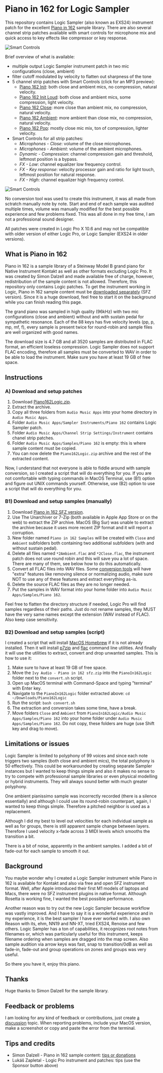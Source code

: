 # Piano in 162 for Logic Sampler

This repository contains Logic Sampler (also known as EXS24) instrument patch for the excellent [Piano in 162](https://ivyaudio.com/Piano-in-162) sample library. There are also several channel strip patches available with smart controls for microphone mix and quick access to key effects like compressor or key response.

![Smart Controls](/Screenshots/Smart%20Controls.png)

Brief overview of what is available:

* multiple output Logic Sampler instrument patch in two mic configurations (close, ambient)
* filter cutoff modulated by velocity to flatten out sharpness of the tone
* 5 channel strip patches with Smart Controls (click for an MP3 preview):
  * [Piano 162 Init](/Previews/Piano%20162%20Init.mp3): both close and ambient mics, no compression, natural velocity.
  * [Piano 162 Init Loud](/Previews/Piano%20162%20Init%20Loud.mp3): both close and ambient mics, some compression, light velocity.
  * [Piano 162 Close](/Previews/Piano%20162%20Close.mp3): more close than ambient mix, no compression, natural velocity.
  * [Piano 162 Ambient](/Previews/Piano%20162%20Ambient.mp3): more ambient than close mix, no compression, natural velocity.
  * [Piano 162 Pop](/Previews/Piano%20162%20Pop.mp3): mostly close mic mix, ton of compression, lighter velocity.
* Smart Controls for all strip patches:
  * _Microphones - Close_: volume of the close microphones.
  * _Microphones - Ambient_: volume of the ambient microphones.
  * _Dynamic - Compression_: channel compression gain and threshold, leftmost position is a bypass.
  * _FX - Low_: channel equalizer low frequency control.
  * _FX - Key response_: velocity processor gain and ratio for light touch, leftmost position for natural response.
  * _FX - High_: channel equalizer high frequency control.

![Smart Controls](/Screenshots/Zone%20Editor.png)

No conversion tool was used to create this instrument, it was all made from sctratch manually note by note. Start and end of each sample was audited multiple times, volume was manually modified for the best possible experience and few problems fixed. This was all done in my free time, I am not a professional sound designer.

All patches were created in Logic Pro X 10.6 and may not be compatible with older version of either Logic Pro, or Logic Sampler (EXS24 in older versions).

## What is Piano in 162

Piano in 162 is a sample library of a Steinway Model B grand piano for Native Instrument Kontakt as well as other formats excluding Logic Pro. It was created by Simon Dalzell and made available free of charge, however, redistribution of the sample content is not allowed. Therefore, this repository only contains Logic patches. To get the instrument working in Logic, Piano in 162 sample content must be [downloaded separately](https://ivyaudio.com/Piano-in-162) (SFZ version). Since it is a huge download, feel free to start it on the background while you can finish reading this page.

The grand piano was sampled in high quality (96kHz) with two mic configurations (close and ambient) without and with sustain pedal for sympathetic resonance. Each of the 88 keys has five velocity levels (pp, p, mp, mf, f), every sample is present twice for round-robin and sample files are well organized with good names.

The download size is 4.7 GB and all 3520 samples are distributed in FLAC format, an efficient loseless compression. Logic Sampler does not support FLAC encoding, therefore all samples must be converted to WAV in order to be able to load the instrument. Make sure you have at least 19 GB of free space.

## Instructions

### A) Download and setup patches

1. Download [Piano162Logic.zip](https://github.com/lzap/Piano162Logic).
1. Extract the archive.
1. Copy all three folders from `Audio Music Apps` into your home directory in `Audio Music Apps`.
  1. Folder `Audio Music Apps/Sampler Instruments/Piano 162` contains Logic Sampler patch.
  1. Folder `Audio Music Apps/Channel Strip Settings/Instrument` contains chanel strip patches.
  1. Folder `Audio Music Apps/Samples/Piano 162` is empty: this is where sample content must be copied.
1. You can now delete the `Piano162Logic.zip` archive and the rest of the extracted content.

Now, I understand that not everyone is able to fiddle around with sample conversion, so I created a script that will do everything for you. If you are not comfortable with typing commands in MacOS Terminal, use (B1) option and figure out UNIX commands yourself. Otherwise, use (B2) option to use a script that will do everything for you.

### B1) Download and setup samples (manually)

1. Download [Piano in 162 SFZ version](https://ivyaudio.com/Piano-in-162).
1. Use The Unarchiver or 7-Zip (both available in Apple App Store or on the web) to extract the ZIP archive. MacOS (Big Sur) was unable to extract the archive because it uses more recent ZIP format and it will report a corruption.
1. New folder named `Piano in 162 Samples` will be created with `Close` and `Ambient` subfolders both containing two additional subfolders (with and without sustain pedal).
1. Delete all files named `*2Ambient.flac` and `*2Close.flac`, the instrument patch does not use round robin and this will save you a lot of space. There are many of them, see below how to do this automatically.
1. Convert all FLAC files into WAV files. Some [conversion tools](https://www.mediahuman.com/audio-converter/) will have "extra" features like removing silence or normalizing audio, make sure NOT to use any of these features and extract everything as-is.
1. Delete the source FLAC files as they are no longer needed.
1. Put the samples in WAV format into your home folder into `Audio Music Apps/Samples/Piano 162`.

Feel free to flatten the directory structure if needed, Logic Pro will find samples regardless of their paths. Just do not rename samples, they MUST have the very same names except the extension (WAV instead of FLAC). Also keep case sensitivity.

### B2) Download and setup samples (script)

I created a script that will install [MacOS Homebrew](https://brew.sh) if it is not already installed. Then it will install [p7zip](https://formulae.brew.sh/formula/p7zip) and [flac](https://formulae.brew.sh/formula/flac) command line utilities. And finally it will use the utilities to extract, convert and drop unwanted samples. This is how to use it:

1. Make sure to have at least 19 GB of free space.
1. Move the `Ivy Audio - Piano in 162 sfz.zip` into the `PianoIn162Logic` folder next to the `convert.sh` script.
1. Open up MacOS terminal with Command-Space and typing "terminal" with Enter key.
1. Navigate to the `PianoIn162Logic` folder extracted above: `cd ~/Downloads/Piano162Logic`
1. Run the script: `bash convert.sh`
1. The extraction and conversion takes some time, have a break.
1. Move folders `Close` and `Ambient` from `PianoIn162Logic/Audio Music Apps/Samples/Piano 162` into your home folder under `Audio Music Apps/Samples/Piano 162`. Do not copy, these folders are huge (use Shift key and drag to move).

## Limitations or issues

Logic Sampler is limited to polyphony of 99 voices and since each note triggers two samples (both close and ambient mics), the total polyphony is 50 effectively. This could be workarounded by creating separate Sampler instances but I wanted to keep things simple and also it makes no sense to try to compete with professional sample libraries or even physical modelling or hybrid instruments. They will always sound better with much greater polyphony.

One ambient pianissimo sample was incorrectly recorded (there is a silence essentially) and although I could use its round-robin counterpart, again, I wanted to keep things simple. Therefore a pitched neighbor is used as a replacement.

Although I did my best to level out velocities for each individual sample as well as for groups, there is still apparent sample change between layers. Therefore I used velocity x-fade across 3 MIDI levels which smooths the transition a bit.

There is a bit of noise, apparently in the ambient samples. I added a bit of fade-out for each sample to smooth it out.

## Background

You maybe wonder why I created a Logic Sampler instrument while Piano in 162 is available for Kontakt and also via free and open SFZ instrument format. Well, after Apple introduced their first M1 models of laptops and Macs, there were no SFZ instrument plugins in native format. Although Rosetta is working fine, I wanted the best possible performance.

Another reason was to try out the new Logic Sampler because workflow was vastly improved. And I have to say it is a wonderful experience and in my experience, it is the best sampler I have ever worked with. I also own Reason with its, ehm, NN19 and NN-XT, tried EXS24, Renoise and few others. Logic Sampler has a ton of capabilities, it recognizes root notes from filenames or, which was particularly useful for this instrument, keeps filename ordering when samples are dragged into the map screen. Also sample audition via arrow keys was fast, snap to transition/0dB as well as fade-in, fade-out and group operations on zones and groups was very useful.

So there you have it, enjoy this piano.

## Thanks

Huge thanks to Simon Dalzell for the sample library.

## Feedback or problems

I am looking for any kind of feedback or contributions, just create [a discussion](https://github.com/lzap/Piano162Logic/discussions) topic. When reporting problems, include your MacOS version, make a screenshot or copy and paste the error from the terminal.

## Tips and credits

* Simon Dalzell - Piano in 162 sample content: [tips or donations](https://sites.fastspring.com/ivyaudio/instant/piano-in-162)
* Lukáš Zapletal - Logic Pro instrument and patches: tips (use the Sponsor button above)
